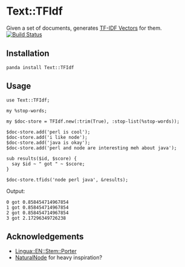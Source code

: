 # Text::TFIdf

Given a set of documents, generates [TF-IDF Vectors](https://en.wikipedia.org/wiki/Tf%E2%80%93idf) for them. [![Build Status](https://travis-ci.org/kmwallio/p6-Text-TFIdf.svg?branch=master)](https://travis-ci.org/kmwallio/p6-Text-TFIdf)

## Installation

```
panda install Text::TFIdf
```

## Usage

``` perl6
use Text::TFIdf;

my %stop-words;

my $doc-store = TFIdf.new(:trim(True), :stop-list(%stop-words));

$doc-store.add('perl is cool');
$doc-store.add('i like node');
$doc-store.add('java is okay');
$doc-store.add('perl and node are interesting meh about java');

sub results($id, $score) {
  say $id ~ " got " ~ $score;
}

$doc-store.tfids('node perl java', &results);
```

Output:

```
0 got 0.858454714967854
1 got 0.858454714967854
2 got 0.858454714967854
3 got 2.17296349726238
```

## Acknowledgements

 * [Lingua::EN::Stem::Porter](https://github.com/johnspurr/Lingua-EN-Stem-Porter)
 * [NaturalNode](https://github.com/NaturalNode/natural) for heavy inspiration?
